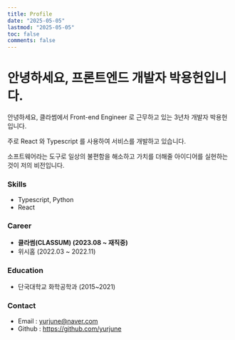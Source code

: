 ```yaml
---
title: Profile
date: "2025-05-05"
lastmod: "2025-05-05"
toc: false
comments: false
---
```


# 안녕하세요, 프론트엔드 개발자 박용헌입니다.

안녕하세요, 클라썸에서 Front-end Engineer 로 근무하고 있는 3년차 개발자 박용헌입니다.

주로 React 와 Typescript 를 사용하여 서비스를 개발하고 있습니다.

소프트웨어라는 도구로 일상의 불편함을 해소하고 가치를 더해줄 아이디어를 실현하는것이 저의 비전입니다.

### Skills

- Typescript, Python
- React

### Career

- **클라썸(CLASSUM) (2023.08 ~ 재직중)**
- 위시홈 (2022.03 ~ 2022.11)

### Education

- 단국대학교 화학공학과 (2015~2021)

### Contact

- Email : yurjune@naver.com
- Github : https://github.com/yurjune
